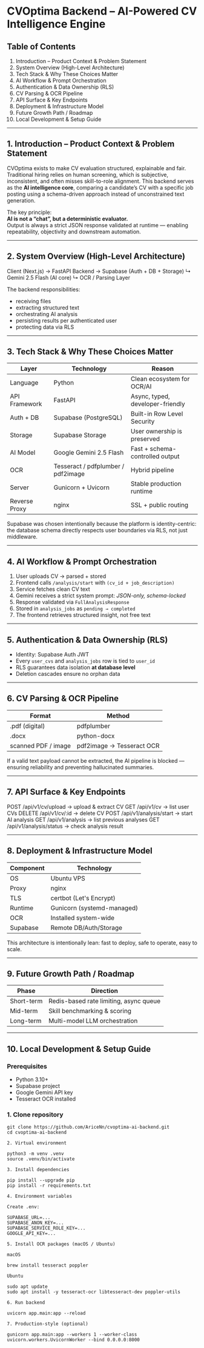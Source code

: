 # CVOptima Backend – AI-Powered CV Intelligence Engine

## Table of Contents
1. Introduction – Product Context & Problem Statement  
2. System Overview (High-Level Architecture)  
3. Tech Stack & Why These Choices Matter  
4. AI Workflow & Prompt Orchestration  
5. Authentication & Data Ownership (RLS)  
6. CV Parsing & OCR Pipeline  
7. API Surface & Key Endpoints  
8. Deployment & Infrastructure Model  
9. Future Growth Path / Roadmap  
10. Local Development & Setup Guide

---

## 1. Introduction – Product Context & Problem Statement

CVOptima exists to make CV evaluation structured, explainable and fair. Traditional hiring relies on human screening, which is subjective, inconsistent, and often misses skill-to-role alignment. This backend serves as the **AI intelligence core**, comparing a candidate’s CV with a specific job posting using a schema-driven approach instead of unconstrained text generation.

The key principle:  
**AI is not a “chat”, but a deterministic evaluator.**  
Output is always a strict JSON response validated at runtime — enabling repeatability, objectivity and downstream automation.

---

## 2. System Overview (High-Level Architecture)

Client (Next.js) → FastAPI Backend → Supabase (Auth + DB + Storage)
↳ Gemini 2.5 Flash (AI core)
↳ OCR / Parsing Layer

The backend responsibilities:
- receiving files  
- extracting structured text  
- orchestrating AI analysis  
- persisting results per authenticated user  
- protecting data via RLS

---

## 3. Tech Stack & Why These Choices Matter

| Layer | Technology | Reason |
|------|------------|--------|
| Language | Python | Clean ecosystem for OCR/AI |
| API Framework | FastAPI | Async, typed, developer-friendly |
| Auth + DB | Supabase (PostgreSQL) | Built-in Row Level Security |
| Storage | Supabase Storage | User ownership is preserved |
| AI Model | Google Gemini 2.5 Flash | Fast + schema-controlled output |
| OCR | Tesseract / pdfplumber / pdf2image | Hybrid pipeline |
| Server | Gunicorn + Uvicorn | Stable production runtime |
| Reverse Proxy | nginx | SSL + public routing |

Supabase was chosen intentionally because the platform is identity-centric: the database schema directly respects user boundaries via RLS, not just middleware.

---

## 4. AI Workflow & Prompt Orchestration

1. User uploads CV → parsed + stored  
2. Frontend calls `/analysis/start` with `(cv_id + job_description)`  
3. Service fetches clean CV text  
4. Gemini receives a strict system prompt: *JSON-only, schema-locked*  
5. Response validated via `FullAnalysisResponse`  
6. Stored in `analysis_jobs` as `pending → completed`  
7. The frontend retrieves structured insight, not free text

---

## 5. Authentication & Data Ownership (RLS)

- Identity: Supabase Auth JWT  
- Every `user_cvs` and `analysis_jobs` row is tied to `user_id`  
- RLS guarantees data isolation **at database level**  
- Deletion cascades ensure no orphan data

---

## 6. CV Parsing & OCR Pipeline

| Format | Method |
|--------|--------|
| .pdf (digital) | pdfplumber |
| .docx | python-docx |
| scanned PDF / image | pdf2image → Tesseract OCR |

If a valid text payload cannot be extracted, the AI pipeline is blocked — ensuring reliability and preventing hallucinated summaries.

---

## 7. API Surface & Key Endpoints

POST   /api/v1/cv/upload         → upload & extract CV
GET    /api/v1/cv                → list user CVs
DELETE /api/v1/cv/:id            → delete CV
POST   /api/v1/analysis/start    → start AI analysis
GET    /api/v1/analysis          → list previous analyses
GET    /api/v1/analysis/status   → check analysis result

---

## 8. Deployment & Infrastructure Model

| Component | Technology |
|----------|------------|
| OS | Ubuntu VPS |
| Proxy | nginx |
| TLS | certbot (Let's Encrypt) |
| Runtime | Gunicorn (systemd-managed) |
| OCR | Installed system-wide |
| Supabase | Remote DB/Auth/Storage |

This architecture is intentionally lean: fast to deploy, safe to operate, easy to scale.

---

## 9. Future Growth Path / Roadmap

| Phase | Direction |
|------|-----------|
| Short-term | Redis-based rate limiting, async queue |
| Mid-term | Skill benchmarking & scoring |
| Long-term | Multi-model LLM orchestration |

---

## 10. Local Development & Setup Guide

### Prerequisites
- Python 3.10+
- Supabase project
- Google Gemini API key
- Tesseract OCR installed

### 1. Clone repository
```bash'''
git clone https://github.com/AriceNn/cvoptima-ai-backend.git
cd cvoptima-ai-backend

2. Virtual environment

python3 -m venv .venv
source .venv/bin/activate

3. Install dependencies

pip install --upgrade pip
pip install -r requirements.txt

4. Environment variables

Create .env:

SUPABASE_URL=...
SUPABASE_ANON_KEY=...
SUPABASE_SERVICE_ROLE_KEY=...
GOOGLE_API_KEY=...

5. Install OCR packages (macOS / Ubuntu)

macOS

brew install tesseract poppler

Ubuntu

sudo apt update
sudo apt install -y tesseract-ocr libtesseract-dev poppler-utils

6. Run backend

uvicorn app.main:app --reload

7. Production-style (optional)

gunicorn app.main:app --workers 1 --worker-class uvicorn.workers.UvicornWorker --bind 0.0.0.0:8000
